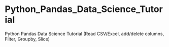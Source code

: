 # Python_Pandas_Data_Science_Tutorial
 Python Pandas Data Science Tutorial (Read CSV/Excel, add/delete columns, Filter, Groupby, Slice) 

